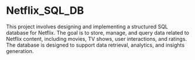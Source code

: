 # Netflix_SQL_DB
This project involves designing and implementing a structured SQL database for Netflix. The goal is to store, manage, and query data related to Netflix content, including movies, TV shows, user interactions, and ratings. The database is designed to support data retrieval, analytics, and insights generation.

